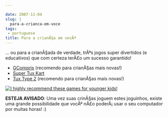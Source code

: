 ```yaml
---

date: 2007-11-04
slug: |
  para-a-crianca-em-voce
tags:
 - portuguese
title: Para a crianÃ§a em vocÃª
---
```


... ou para a crianÃ§ada de verdade, trÃªs jogos super divertidos (e
educativos) que com certeza terÃ£o um sucesso garantido!

-   [GCompris](http://gcompris.net/) (recomendo para crianÃ§as mais
    novas!)
-   [Super Tux Kart](http://supertuxkart.sourceforge.net/)
-   [Tux Type 2](http://tuxtype.sourceforge.net/) (recomendo para
    crianÃ§as mais novas!)

[![I highly recommend these games for younger
kids!](http://farm3.static.flickr.com/2301/1858989216_6097805add.jpg)](http://www.flickr.com/photos/ogmaciel/1858989216/)

**ESTEJA AVISADO**: Uma vez suas crinÃ§as joguem estes joguinhos, existe
uma grande possibilidade que vocÃª nÃ£o poderÃ¡ usar o seu computador
por muitas horas! :)

